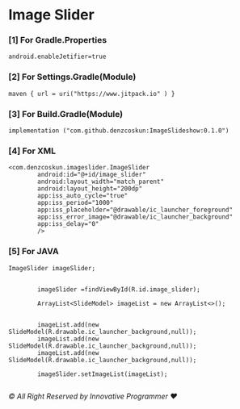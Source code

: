 # Image Slider


### [1] For Gradle.Properties

```
android.enableJetifier=true
```


### [2] For Settings.Gradle(Module)

```
maven { url = uri("https://www.jitpack.io" ) }
```


### [3] For Build.Gradle(Module)

```
implementation ("com.github.denzcoskun:ImageSlideshow:0.1.0")
```

### [4] For XML

```
<com.denzcoskun.imageslider.ImageSlider
        android:id="@+id/image_slider"
        android:layout_width="match_parent"
        android:layout_height="200dp"
        app:iss_auto_cycle="true"
        app:iss_period="1000"
        app:iss_placeholder="@drawable/ic_launcher_foreground"
        app:iss_error_image="@drawable/ic_launcher_background"
        app:iss_delay="0"
        />
```

### [5] For JAVA

```
ImageSlider imageSlider;


        imageSlider =findViewById(R.id.image_slider);

        ArrayList<SlideModel> imageList = new ArrayList<>();


        imageList.add(new SlideModel(R.drawable.ic_launcher_background,null));
        imageList.add(new SlideModel(R.drawable.ic_launcher_background,null));
        imageList.add(new SlideModel(R.drawable.ic_launcher_background,null));

        imageSlider.setImageList(imageList);
        
```




_© All Right Reserved by Innovative Programmer ❤️_












